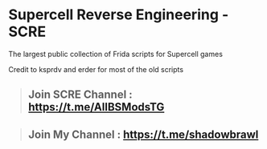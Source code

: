 # Supercell Reverse Engineering - SCRE

The largest public collection of Frida scripts for Supercell games

Credit to ksprdv and erder for most of the old scripts 

> ## Join SCRE Channel : https://t.me/AllBSModsTG

> ## Join My Channel : https://t.me/shadowbrawl